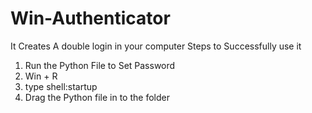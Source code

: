 # Win-Authenticator
It Creates A double login in your computer
Steps to Successfully use it
1. Run the Python File to Set Password
2. Win + R
3. type shell:startup
4. Drag the Python file in to the folder
